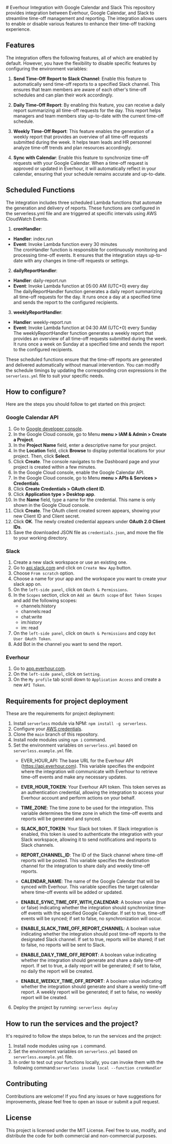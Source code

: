 ﻿﻿# Everhour Integration with Google Calendar and Slack
 This repository provides integration between Everhour, Google Calendar, and Slack to streamline time-off management and reporting. The integration allows users to enable or disable various features to enhance their time-off tracking experience.
## Features
The integration offers the following features, all of which are enabled by default. However, you have the flexibility to disable specific features by configuring the environment variables:

1. **Send Time-Off Report to Slack Channel**: Enable this feature to automatically send time-off reports to a specified Slack channel. This ensures that team members are aware of each other's time-off schedules and can plan their work accordingly.

2. **Daily Time-Off Report**: By enabling this feature, you can receive a daily report summarizing all time-off requests for the day. This report helps managers and team members stay up-to-date with the current time-off schedule.

3. **Weekly Time-Off Report**: This feature enables the generation of a weekly report that provides an overview of all time-off requests submitted during the week. It helps team leads and HR personnel analyze time-off trends and plan resources accordingly.

4. **Sync with Calendar**: Enable this feature to synchronize time-off requests with your Google Calendar. When a time-off request is approved or updated in Everhour, it will automatically reflect in your calendar, ensuring that your schedule remains accurate and up-to-date.
## Scheduled Functions
The integration includes three scheduled Lambda functions that automate the generation and delivery of reports. These functions are configured in the serverless.yml file and are triggered at specific intervals using AWS CloudWatch Events.

1. **cronHandler**:

* **Handler**: index.run  
* **Event**: Invoke Lambda function every 30 minutes  
The cronHandler function is responsible for continuously monitoring and processing time-off events. It ensures that the integration stays up-to-date with any changes in time-off requests or settings.

2. **dailyReportHandler**:

* **Handler**: daily-report.run
* **Event**: Invoke Lambda function at 05:00 AM (UTC+0) every day  
The dailyReportHandler function generates a daily report summarizing all time-off requests for the day. It runs once a day at a specified time and sends the report to the configured recipients.

3. **weeklyReportHandler**:

* **Handler**: weekly-report.run
* **Event**: Invoke Lambda function at 04:30 AM (UTC+0) every Sunday  
The weeklyReportHandler function generates a weekly report that provides an overview of all time-off requests submitted during the week. It runs once a week on Sunday at a specified time and sends the report to the configured recipients.

These scheduled functions ensure that the time-off reports are generated and delivered automatically without manual intervention. You can modify the schedule timings by updating the corresponding cron expressions in the `serverless.yml` file to suit your specific needs.



 ## How to configure?
Here are the steps you should follow to get started on this project:
### Google Calendar API
 1. Go to [Google developer console](https://developers.google.com/workspace/guides/create-project).
 2. In the Google Cloud console, go to Menu **menu > IAM & Admin > Create a Project**.
 3. In the **Project Name** field, enter a descriptive name for your project.
 4. In the **Location** field, click **Browse** to display potential locations for your project. Then, click **Select**.
 5. Click **Create**. The console navigates to the Dashboard page and your project is created within a few minutes.
 6. In the Google Cloud console, enable the Google Calendar API.
 7. In the Google Cloud console, go to Menu **menu > APIs & Services > Credentials**.
 8. Click **Create Credentials > OAuth client ID**.
 9. Click **Application type > Desktop app**.
 10. In the **Name** field, type a name for the credential. This name is only shown in the Google Cloud console.
 11. Click **Create**. The OAuth client created screen appears, showing your new Client ID and Client secret.
 12. Click **OK**. The newly created credential appears under **OAuth 2.0 Client IDs**.
 13. Save the downloaded JSON file as `credentials.json`, and move the file to your working directory.
### Slack
 1. Create a new slack workspace or use an existing one.
 2. Go to [api.slack.com](https://api.slack.com/) and click on `Create New App` button.
 3. Choose `From scratch` option.
 4. Choose a name for your app and the workspace you want to create your slack app on.
 5. On the `left-side panel`, click on `OAuth & Permissions`.
 6. In the `Scopes` section, click on `Add an OAuth scope` of `Bot Token Scopes` and add the following scopes:
    * channels:history
    * channels:read
    * chat:write
    * im:history
    * im: read
  7. On the `left-side panel`, click on `OAuth & Permissions` and copy `Bot User OAuth Token`.
  8. Add Bot  in the channel you want to send the report.
### Everhour
 1. Go to [app.everhour.com](https://app.everhour.com/#/account/profile).
 2. On the `left-side panel`, click on `Setting`.
 3. On the `My profile` tab scroll down to `Application Access` and create a new `API Token`.
 ## Requirements for project deployment
  These are the requirements for project deployment:
  1. Install `serverless` module via NPM: `npm install -g serverless`.
  2. Configure your [AWS credentials](https://www.serverless.com/framework/docs/providers/aws/guide/credentials/).
  3. Clone the `main` branch of this repository.
  4. Install node modules using `npm i` command.
  5. Set the environment variables on `serverless.yml`  based on `serverless.example.yml` file.
     * EVER_HOUR_API: The base URL for the Everhour API (https://api.everhour.com). This variable specifies the endpoint where the integration will communicate with Everhour to retrieve time-off events and make any 
      necessary updates.

      * **EVER_HOUR_TOKEN**: Your Everhour API token. This token serves as an authentication credential, allowing the integration to access your Everhour account and perform actions on your behalf.

      * **TIME_ZONE**: The time zone to be used for the integration. This variable determines the time zone in which the time-off events and reports will be generated and synced.

      * **SLACK_BOT_TOKEN**: Your Slack bot token. If Slack integration is enabled, this token is used to authenticate the integration with your Slack workspace, allowing it to send notifications and reports to Slack channels.

      * **REPORT_CHANNEL_ID**: The ID of the Slack channel where time-off reports will be posted. This variable specifies the destination channel for the integration to share daily and weekly time-off reports.

      * **CALENDAR_NAME**: The name of the Google Calendar that will be synced with Everhour. This variable specifies the target calendar where time-off events will be added or updated.

      * **ENABLE_SYNC_TIME_OFF_WITH_CALENDAR**: A boolean value (true or false) indicating whether the integration should synchronize time-off events with the specified Google Calendar. If set to true, time-off events will 
         be synced; if set to false, no synchronization will occur.

      * **ENABLE_SLACK_TIME_OFF_REPORT_CHANNEL**: A boolean value indicating whether the integration should post time-off reports to the designated Slack channel. If set to true, reports will be shared; if set to false, no 
        reports will be sent to Slack.

      * **ENABLE_DAILY_TIME_OFF_REPORT**: A boolean value indicating whether the integration should generate and share a daily time-off report. If set to true, a daily report will be generated; if set to false, no daily 
        the report will be created.

       * **ENABLE_WEEKLY_TIME_OFF_REPORT**: A boolean value indicating whether the integration should generate and share a weekly time-off report. A weekly report will be generated; if set to false, no weekly report will be created.
  6. Deploy the project  by running: `serverless deploy`
    
 ## How to run the services and the project?
  It's required to follow the steps below, to run the services and the project:
  1. Install node modules using `npm i` command.
  2. Set the environment variables on `serverless.yml`  based on `serverless.example.yml` file.
  3. In order to test out your functions locally, you can invoke them with the following command:`serverless invoke local --function cronHandler`
## Contributing
  Contributions are welcome! If you find any issues or have suggestions for improvements, please feel free to open an issue or submit a pull request.
## License
This project is licensed under the MIT License. Feel free to use, modify, and distribute the code for both commercial and non-commercial purposes.
    